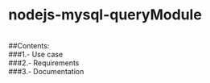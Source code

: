 # nodejs-mysql-queryModule
<br>
##Contents:
<br>
###1.- Use case
<br>
###2.- Requirements
<br>
###3.- Documentation
